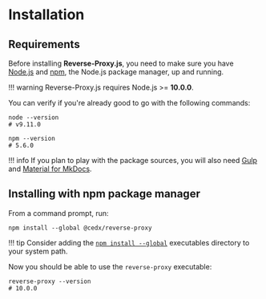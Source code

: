# Installation

## Requirements
Before installing **Reverse-Proxy.js**, you need to make sure you have [Node.js](https://nodejs.org) and [npm](https://www.npmjs.com), the Node.js package manager, up and running.

!!! warning
    Reverse-Proxy.js requires Node.js >= **10.0.0**.
    
You can verify if you're already good to go with the following commands:

```shell
node --version
# v9.11.0

npm --version
# 5.6.0
```

!!! info
    If you plan to play with the package sources, you will also need
    [Gulp](https://gulpjs.com) and [Material for MkDocs](https://squidfunk.github.io/mkdocs-material).

## Installing with npm package manager
From a command prompt, run:

```shell
npm install --global @cedx/reverse-proxy
```

!!! tip
    Consider adding the [`npm install --global`](https://docs.npmjs.com/files/folders) executables directory to your system path.

Now you should be able to use the `reverse-proxy` executable:

```shell
reverse-proxy --version
# 10.0.0
```
